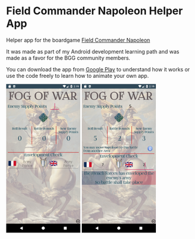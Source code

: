 # Field Commander Napoleon Helper App
Helper app for the boardgame [Field Commander Napoleon](https://www.mcssl.com/store/danverssengames/vassal/pdf-games/1-players/field-commander-napoleon)

It was made as part of my Android development learning path and was made as a favor for the BGG community members.

You can download the app from [Google Play](https://play.google.com/store/apps/details?id=il.co.woo.fieldcommandernapoleon&hl=en_AU) to understand how it works or use the code freely to learn how to animate your own app.

<img src="screenshots/screenshot.png" alt="screenshot" width="200"/> <img src="screenshots/screenshot1.png" alt="screenshot" width="200"/>

